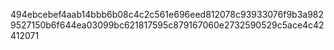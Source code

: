 494ebcebef4aab14bbb6b08c4c2c561e696eed812078c93933076f9b3a9829527150b6f644ea03099bc621817595c879167060e2732590529c5ace4c42412071

